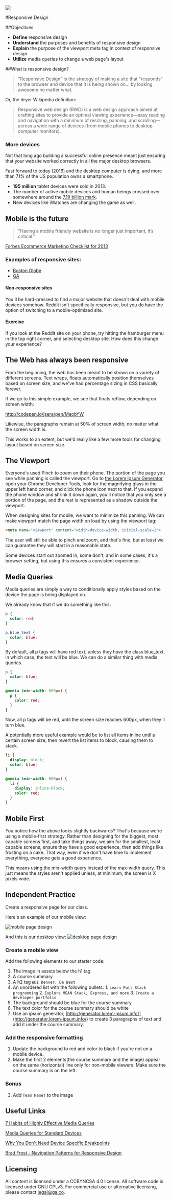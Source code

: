 ![](https://ga-dash.s3.amazonaws.com/production/assets/logo-9f88ae6c9c3871690e33280fcf557f33.png)

<!--1:00 5 minutes -->

#Responsive Design

<!--Hook: Raise your hand if you've ever opened a webpage on your phone, and it looks ugly?  Buttons all over the place, text falling off the screen?  You are not alone.  The purpose of Responsive Design is to solve this problem, so whether you are looking at one of your projects on a laptop, desktop, tablet, or smartphone, it is always readable and user-friendly. -->

##Objectives

* **Define** responsive design
* **Understand** the purposes and benefits of responsive design
* **Explain** the purpose of the viewport meta tag in context of responsive design
* **Utilize** media queries to change a web page's layout

<!--1:05 5 minutes -->

##What is responsive design?

> "Responsive Design" is the strategy of making a site that "responds" to the browser and device that it is being shown on... by looking awesome no matter what.

Or, the dryer Wikipedia definition:

> Responsive web design (RWD) is a web design approach aimed at crafting sites to provide an optimal viewing experience—easy reading and navigation with a minimum of resizing, panning, and scrolling—across a wide range of devices (from mobile phones to desktop computer monitors).

### More devices

Not that long ago building a successful online presence meant just ensuring that your website worked correctly in all the major desktop browsers. 

Fast forward to today (2016) and the desktop computer is dying, and more than 71% of the US population owns a smartphone.

* **195 million** tablet devices were sold in 2013.
* The number of active mobile devices and human beings crossed over somewhere around the [7.19 billion mark](http://www.independent.co.uk/life-style/gadgets-and-tech/news/there-are-officially-more-mobile-devices-than-people-in-the-world-9780518.html).
* New devices like iWatches are changing the game as well.

<!--1:10 10 minutes -->

## Mobile is the future

> "Having a mobile friendly website is no longer just important, it’s critical." 

[Forbes Ecommerce Marketing Checklist for 2013](http://www.forbes.com/sites/brentgleeson/2013/03/14/ecommerce-marketing-checklist-for-2013/)


### Examples of responsive sites:

<!--Show these, shrink screen to demo responsiveness -->

- [Boston Globe](http://www.bostonglobe.com/)  
- [GA](https://generalassemb.ly/)

#### Non-responsive sites

You'll be hard-pressed to find a major website that doesn't deal with mobile devices somehow. Reddit isn't specifically responsive, but you do have the option of switching to a mobile-optimized site.

#### Exercise

If you look at the Reddit site on your phone, try hitting the hamburger menu in the top right corner, and selecting desktop site. How does this change your experience?

<!-- CFU: Think-pair-share -->

<!--1:20 5 minutes -->

## The Web has always been responsive

From the beginning, the web has been meant to be shown on a variety of different screens. Text wraps, floats automatically position themselves based on screen size, and we've had percentage sizing in CSS basically forever.

If we go to this simple example, we see that floats reflow, depending on screen width:

http://codepen.io/jsera/pen/MaobYW

Likewise, the paragraphs remain at 50% of screen width, no matter what the screen width is.

This works to an extent, but we'd really like a few more tools for changing layout based on screen size.

<!--1:25 5 minutes -->

## The Viewport

Everyone's used Pinch to zoom on their phone. The portion of the page you see while panning is called the viewport. Go to [the Lorem Ipsum Generator](http://www.lipsum.com), open your Chrome Developer Tools,
look for the magnifying glass in the upper left hand corner, and click the phone icon next to that. If you expand the phone window and shrink it down again, you'll notice that you only see a portion of the
page, and the rest is represented as a shadow outside the viewport.

When designing sites for mobile, we want to minimize this panning. We can make viewport match the page width on load by using the viewport tag:

```html
<meta name="viewport" content="width=device-width, initial-scale=1">
```

The user will still be able to pinch and zoom, and that's fine, but at least we can guarantee they will start in a reasonable state.

Some devices start out zoomed in, some don't, and in some cases, it's a browser setting, but using this ensures a consistent experience.

<!--1:30 5 minutes -->

## Media Queries

Media queries are simply a way to conditionally apply styles based on the device the page is being displayed on.

We already know that if we do something like this:

```css
p {
  color: red;
}

p.blue_text {
  color: blue;
}
```

By default, all p tags will have red text, unless they have the class blue_text, in which case, the text will be blue. We can do a similar thing with media queries.

```css
p {
  color: blue;
}

@media (min-width: 600px) {
  p {
    color: red;
  }
}
```

Now, all p tags will be red, until the screen size reaches 600px, when they'll turn blue.

A potentially more useful example would be to list all items inline until a certain screen size, then revert the list items to block, causing them to stack.

```css
li {
  display: block;
  color: blue;
}

@media (min-width: 600px) {
  li {
    display: inline-block;
    color: red;
  }
}
```

## Mobile First

You notice how the above looks slightly backwards? That's because we're using a mobile-first strategy. Rather than designing for the biggest, most capable screens first,
and take things away, we aim for the smallest, least capable screens, ensure they have a good experience, then add things like frosting on a cake. That way, even if we don't
have time to implement everything, everyone gets a good experience.

This means using the min-width query instead of the max-width query. This just means the styles aren't applied unless, at minimum, the screen is X pixels wide.

<!--1:35 30-40 minutes -->

## Independent Practice

Create a responsive page for our class.

Here's an example of our mobile view:

<!-- Replace with our class -->

![mobile page design](https://github.com/den-wdi-1/css-responsive-design-and-flexbox/blob/master/images/mobile_view.png)

And this is our desktop view:
![desktop page design](https://github.com/den-wdi-1/css-responsive-design-and-flexbox/blob/master/images/desktop_view.png) 

### Create a mobile view
Add the following elements to our starter code:

1. The image in assets below the h1 tag
2. A course summary 
  1. A h2 tag ``WDI Denver, Da Best``
  2. An unordered list with the following bullets:
    1. ``Learn Full Stack programming``
    2. ``Explore MEAN Stack, Express, and more``
    3. ``Create a developer portfolio``
  3. The background should be blue for the course summary 
  4. The text color for the course summary should be white
3. Use an ipsum generator, [http://generator.lorem-ipsum.info/](http://generator.lorem-ipsum.info/)
to create 3 paragraphs of text and add it under the course summary.

### Add the responsive formatting

1. Update the background to red and color to black if you're not on a mobile device.
2. Make the first 2 elements(the course summary and the image) appear on the same 
(horizontal) line only for non-mobile viewers. Make sure the course summary is on the left. 

### Bonus

<!--Fix this -->
3. Add ``Team Name!`` to the image

## Useful Links

[7 Habits of Highly Effective Media Queries](http://bradfrost.com/blog/post/7-habits-of-highly-effective-media-queries/)

[Media Queries for Standard Devices](https://css-tricks.com/snippets/css/media-queries-for-standard-devices/)

[Why You Don't Need Device Specific Breakpoints](https://responsivedesign.is/articles/why-you-dont-need-device-specific-breakpoints)

[Brad Frost - Navigation Patterns for Responsive Design](http://bradfrost.com/blog/web/complex-navigation-patterns-for-responsive-design/)


## Licensing
All content is licensed under a CC­BY­NC­SA 4.0 license.
All software code is licensed under GNU GPLv3. For commercial use or alternative licensing, please contact legal@ga.co.
